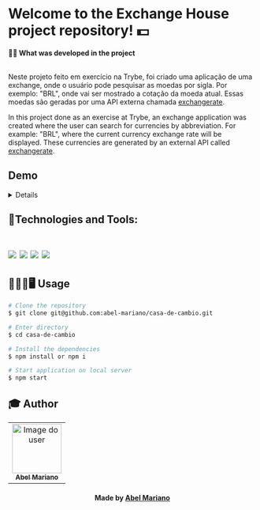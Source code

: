 # Welcome to the Exchange House project repository! 💵

<summary><strong>🧑‍💻 What was developed in the project</strong></summary><br />

Neste projeto feito em exercício na Trybe, foi criado uma aplicação de uma exchange, onde o usuário pode pesquisar as moedas por sigla. Por exemplo: "BRL", onde vai ser mostrado a cotação da moeda atual. Essas moedas são geradas por uma API externa chamada [exchangerate](https://exchangerate.host/#/).

In this project done as an exercise at Trybe, an exchange application was created where the user can search for currencies by abbreviation. For example: "BRL", where the current currency exchange rate will be displayed. These currencies are generated by an external API called [exchangerate](https://exchangerate.host/#/).

## Demo

<details>

<div align="center">
<img src="https://user-images.githubusercontent.com/120792207/235004337-0fe849f1-f2ee-4666-bc31-a7eb6610f7d4.gif" width="640px"/>
</div>

</details>

## 🚀Technologies and Tools:
<h1 align='left'>
<img src="https://img.shields.io/badge/HTML5-E34F26?style=for-the-badge&logo=html5&logoColor=white" />
<img src="https://img.shields.io/badge/CSS3-1572B6?style=for-the-badge&logo=css3&logoColor=white" />
<img src="https://img.shields.io/badge/JavaScript-F7DF1E?style=for-the-badge&logo=javascript&logoColor=black" />
<img src="https://img.shields.io/badge/vite-%23646CFF.svg?style=for-the-badge&logo=vite&logoColor=white" />
</h1>

## 👨🏻‍💻🖥 Usage

```bash
# Clone the repository
$ git clone git@github.com:abel-mariano/casa-de-cambio.git
```

```bash
# Enter directory
$ cd casa-de-cambio
```

```bash
# Install the dependencies
$ npm install or npm i
```

```bash
# Start application on local server
$ npm start
```

## :mortar_board: Author

<table align="center">
    <tr>
        <td align="center">
            <a href="https://github.com/abel-mariano">
                <img src="https://avatars.githubusercontent.com/abel-mariano" width="100px;" alt="Image do user" />
                <br />
                <sub><b>Abel Mariano</b></sub>
            </a>           
        </td>    
    </tr>
</table>
<h4 align="center">
   Made by  <a href="https://www.linkedin.com/in/abelmariano/" target="_blank"> Abel Mariano </a>
</h4>
